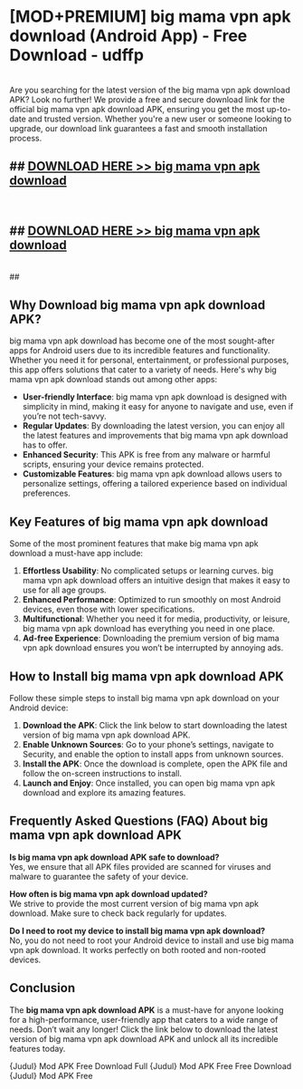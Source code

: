 # [MOD+PREMIUM] big mama vpn apk download (Android App) - Free Download - udffp <br>
<br>
Are you searching for the latest version of the big mama vpn apk download APK? Look no further! We provide a free and secure download link for the official big mama vpn apk download APK, ensuring you get the most up-to-date and trusted version. Whether you're a new user or someone looking to upgrade, our download link guarantees a fast and smooth installation process.


## ##  [DOWNLOAD HERE >> big mama vpn apk download](http://freeplayer.one?title=big_mama_vpn_apk_download&ref=apk1)
  <br>

##  ## [DOWNLOAD HERE >> big mama vpn apk download](http://freeplayer.one?title=big_mama_vpn_apk_download&ref=apk1)
  <br>
  ##



## Why Download big mama vpn apk download APK?

big mama vpn apk download has become one of the most sought-after apps for Android users due to its incredible features and functionality. Whether you need it for personal, entertainment, or professional purposes, this app offers solutions that cater to a variety of needs. Here's why big mama vpn apk download stands out among other apps:

- **User-friendly Interface**: big mama vpn apk download is designed with simplicity in mind, making it easy for anyone to navigate and use, even if you’re not tech-savvy.
- **Regular Updates**: By downloading the latest version, you can enjoy all the latest features and improvements that big mama vpn apk download has to offer.
- **Enhanced Security**: This APK is free from any malware or harmful scripts, ensuring your device remains protected.
- **Customizable Features**: big mama vpn apk download allows users to personalize settings, offering a tailored experience based on individual preferences.

## Key Features of big mama vpn apk download

Some of the most prominent features that make big mama vpn apk download a must-have app include:

1. **Effortless Usability**: No complicated setups or learning curves. big mama vpn apk download offers an intuitive design that makes it easy to use for all age groups.
2. **Enhanced Performance**: Optimized to run smoothly on most Android devices, even those with lower specifications.
3. **Multifunctional**: Whether you need it for media, productivity, or leisure, big mama vpn apk download has everything you need in one place.
4. **Ad-free Experience**: Downloading the premium version of big mama vpn apk download ensures you won’t be interrupted by annoying ads.

## How to Install big mama vpn apk download APK

Follow these simple steps to install big mama vpn apk download on your Android device:

1. **Download the APK**: Click the link below to start downloading the latest version of big mama vpn apk download APK.
2. **Enable Unknown Sources**: Go to your phone’s settings, navigate to Security, and enable the option to install apps from unknown sources.
3. **Install the APK**: Once the download is complete, open the APK file and follow the on-screen instructions to install.
4. **Launch and Enjoy**: Once installed, you can open big mama vpn apk download and explore its amazing features.

## Frequently Asked Questions (FAQ) About big mama vpn apk download APK

**Is big mama vpn apk download APK safe to download?**  
Yes, we ensure that all APK files provided are scanned for viruses and malware to guarantee the safety of your device.

**How often is big mama vpn apk download updated?**  
We strive to provide the most current version of big mama vpn apk download. Make sure to check back regularly for updates.

**Do I need to root my device to install big mama vpn apk download?**  
No, you do not need to root your Android device to install and use big mama vpn apk download. It works perfectly on both rooted and non-rooted devices.

## Conclusion

The **big mama vpn apk download APK** is a must-have for anyone looking for a high-performance, user-friendly app that caters to a wide range of needs. Don’t wait any longer! Click the link below to download the latest version of big mama vpn apk download APK and unlock all its incredible features today.

{Judul} Mod APK Free
Download Full {Judul} Mod APK Free
Free Download {Judul} Mod APK Free


